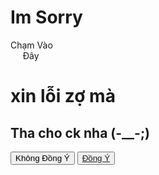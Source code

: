 # Im Sorry

<meta http-equiv="content-type" content="text/html;charset=UTF-8">
<meta name="viewport" content="width=device-width,initial-scale=1">
 <title>CHẠM VÀO ĐÂY</title>
 <!-- Tiêu đề của trang -->
  <meta name="description" content="Đoán xem có điều gì bất ngờ tại đây?">
  <!-- Description ngắn -->
  <meta property="og:image" content="https://minhchuit.net/images/cham-vao-day.png">
  <meta property="og:title" content="CHẠM VÀO ĐÂY">
  <!-- Tiêu đề của trang -->
  <meta property="og:type" content="website">
  <meta name="author" content="NGUYEN MINH CHU">
  <link rel="stylesheet" href="https://minhchuit.net/css/valentine.css" type="text/css">
  <link rel="stylesheet" href="https://minhchuit.net/css/fontawesome-free-5.12.1-web/css/all.css" type="text/css">
  <script language="javascript" src="https://minhchuit.net/js/jquery-3.3.1.min.js"></script>
  <script>
      $(document).ready(function(){
       $('.title').click(function(){
         $('.container').addClass('open');
       });
       $('.close').click(function(){
         $('.container').removeClass('open');
       });
     });
  </script>


<div class="bgoverlay">
 <div class="container">
   <span class="ico">
     <span class="ico2"></span>
     <span class="title">Chạm Vào<br>&nbsp;&nbsp;&nbsp;&nbsp;&nbsp;Đây</span>
   </span>
 <div class="endtext">
   <span class="close" title="Restart"><i class="fa fa-times"></i></span> 
   <!-- Thay câu bạn muốn vào đây -->
   <h1>xin lỗi zợ mà</h1>
   <h2>Tha cho ck nha (-__-;) <i class="fas fa-heart"></i></h2>
   <div id="all">
     <button class="a" onclick="alert('Cái này thêm cho vui chứ không có bấm được.Vui lòng bấm nút Đồng Ý màu xanh')">Không Đồng Ý</button>
     <!-- Thay câu bạn muốn vào trong phần ngoặc đơn -->
     <button class="b"><a href="https://m.me/VinhPham">Đồng Ý</a></button>
     <!-- Thay id facebook của bạn vào trong ngoặc kép sau phần m.me/ -->
   </div>
 </div>
</div>
</div>
